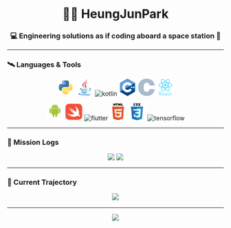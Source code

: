 <h1 align="center">👨‍🚀 HeungJunPark</h1>
<h3 align="center">💻 Engineering solutions as if coding aboard a space station 🚀</h3>

---

### 🛰 Languages & Tools
<p align="center">
  <img src="https://raw.githubusercontent.com/devicons/devicon/master/icons/python/python-original.svg" alt="python" width="40" height="40"/>
  <img src="https://raw.githubusercontent.com/devicons/devicon/master/icons/java/java-original.svg" alt="java" width="40" height="40"/>
  <img src="https://www.vectorlogo.zone/logos/kotlinlang/kotlinlang-icon.svg" alt="kotlin" width="40" height="40"/>
  <img src="https://raw.githubusercontent.com/devicons/devicon/master/icons/cplusplus/cplusplus-original.svg" alt="cplusplus" width="40" height="40"/>
  <img src="https://raw.githubusercontent.com/devicons/devicon/master/icons/c/c-original.svg" alt="c" width="40" height="40"/>
  <img src="https://raw.githubusercontent.com/devicons/devicon/master/icons/react/react-original-wordmark.svg" alt="react" width="40" height="40"/>
</p>
<p align="center">
  <img src="https://raw.githubusercontent.com/devicons/devicon/master/icons/android/android-original-wordmark.svg" alt="android" width="40" height="40"/>
  <img src="https://raw.githubusercontent.com/devicons/devicon/master/icons/swift/swift-original.svg" alt="swift" width="40" height="40"/>
  <img src="https://www.vectorlogo.zone/logos/flutterio/flutterio-icon.svg" alt="flutter" width="40" height="40"/>
  <img src="https://raw.githubusercontent.com/devicons/devicon/master/icons/html5/html5-original-wordmark.svg" alt="html5" width="40" height="40"/>
  <img src="https://raw.githubusercontent.com/devicons/devicon/master/icons/css3/css3-original-wordmark.svg" alt="css3" width="40" height="40"/>
  <img src="https://www.vectorlogo.zone/logos/tensorflow/tensorflow-icon.svg" alt="tensorflow" width="40" height="40"/>
</p>

---

### 🌌 Mission Logs
<p align="center">
  <img src="https://github-readme-stats.vercel.app/api?username=heungjunbag&show_icons=true&theme=tokyonight&hide_border=true" height="150"/>
  <img src="https://github-readme-stats.vercel.app/api/top-langs/?username=heungjunbag&layout=compact&theme=tokyonight&hide_border=true" height="150"/>
</p>

---

### 🚀 Current Trajectory
<p align="center">
  <img src="https://github-readme-streak-stats.herokuapp.com/?user=heungjunbag&theme=tokyonight&hide_border=true" height="150"/>
</p>

---

<p align="center">
  <img src="https://capsule-render.vercel.app/api?type=wave&color=0:0f2027,100:2c5364&height=120&section=footer&text=🚀%20HeungJunPark%20Orbiting...%20🌌&fontColor=ffffff&fontSize=20&animation=fadeIn" />
</p>
